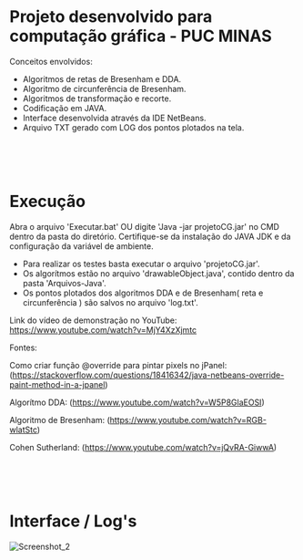 # Projeto desenvolvido para computação gráfica - PUC MINAS
Conceitos envolvidos:
- Algoritmos de retas de Bresenham e DDA.
- Algoritmo de circunferência de Bresenham.
- Algoritmos de transformação e recorte.
- Codificação em JAVA.
- Interface desenvolvida através da IDE NetBeans.
- Arquivo TXT gerado com LOG dos pontos plotados na tela.

<br><br><br>

# Execução

Abra o arquivo 'Executar.bat' OU digite 'Java -jar projetoCG.jar' no CMD dentro da pasta do diretório.
Certifique-se da instalação do JAVA JDK e da configuração da variável de ambiente.

- Para realizar os testes basta executar o arquivo 'projetoCG.jar'.
- Os algorítmos estão no arquivo 'drawableObject.java', contido dentro da pasta 'Arquivos-Java'.
- Os pontos plotados dos algoritmos DDA e de Bresenham( reta e circunferência ) são salvos no arquivo 'log.txt'.

Link do vídeo de demonstração no YouTube: https://www.youtube.com/watch?v=MjY4XzXjmtc

Fontes:

Como criar função @override para pintar pixels no jPanel: (https://stackoverflow.com/questions/18416342/java-netbeans-override-paint-method-in-a-jpanel)

Algorítmo DDA:
(https://www.youtube.com/watch?v=W5P8GlaEOSI)

Algoritmo de Bresenham:
(https://www.youtube.com/watch?v=RGB-wlatStc)

Cohen Sutherland:
(https://www.youtube.com/watch?v=jQvRA-GiwwA)

<br><br><br>

# Interface / Log's

![Screenshot_2](https://user-images.githubusercontent.com/68978413/152718416-05ccd4ef-755f-4511-b077-c82cd8a9aa2e.jpg)



